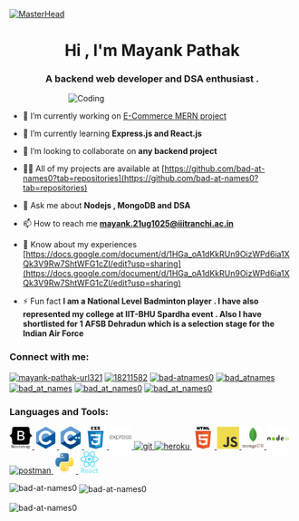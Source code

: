 [![MasterHead](https://i.postimg.cc/9FNzKDqh/github-header-image.png)](https://bad-at-names0.io)
<h1 align="center">Hi , I'm Mayank Pathak</h1>
<h3 align="center">A backend web developer and DSA enthusiast .</h3>
<img align="right" alt="Coding" width="400" src="https://camo.githubusercontent.com/87e7db51257fa949fb47ba8abe22ba884ee407733f489cc8a96264b24188f577/68747470733a2f2f692e696d6775722e636f6d2f724c46694172352e676966">
<br>

- 🔭 I’m currently working on [E-Commerce MERN project](https://github.com/bad-at-names0/E-Commerce-Backend-API)

- 🌱 I’m currently learning **Express.js and React.js**

- 👯 I’m looking to collaborate on **any backend project**

- 👨‍💻 All of my projects are available at [https://github.com/bad-at-names0?tab=repositories](https://github.com/bad-at-names0?tab=repositories)

- 💬 Ask me about **Nodejs , MongoDB and DSA**

- 📫 How to reach me **mayank.21ug1025@iiitranchi.ac.in**

- 📄 Know about my experiences [https://docs.google.com/document/d/1HGa_oA1dKkRUn9OizWPd6ia1XQk3V9Rw7ShtWFG1cZI/edit?usp=sharing](https://docs.google.com/document/d/1HGa_oA1dKkRUn9OizWPd6ia1XQk3V9Rw7ShtWFG1cZI/edit?usp=sharing)

- ⚡ Fun fact **I am a National Level Badminton player . I have also represented my college at IIT-BHU Spardha event . Also I have shortlisted for 1 AFSB Dehradun which is a selection stage for the Indian Air Force**

<h3 align="left">Connect with me:</h3>
<p align="left">
<a href="https://linkedin.com/in/mayank-pathak-url321" target="blank"><img align="center" src="https://raw.githubusercontent.com/rahuldkjain/github-profile-readme-generator/master/src/images/icons/Social/linked-in-alt.svg" alt="mayank-pathak-url321" height="30" width="40" /></a>
<a href="https://stackoverflow.com/users/18211582" target="blank"><img align="center" src="https://raw.githubusercontent.com/rahuldkjain/github-profile-readme-generator/master/src/images/icons/Social/stack-overflow.svg" alt="18211582" height="30" width="40" /></a>
<a href="https://codesandbox.com/bad-atnames0" target="blank"><img align="center" src="https://raw.githubusercontent.com/rahuldkjain/github-profile-readme-generator/master/src/images/icons/Social/codesandbox.svg" alt="bad-atnames0" height="30" width="40" /></a>
<a href="https://www.codechef.com/users/bad_atnames" target="blank"><img align="center" src="https://cdn.jsdelivr.net/npm/simple-icons@3.1.0/icons/codechef.svg" alt="bad_atnames" height="30" width="40" /></a>
<a href="https://www.hackerrank.com/bad_at_names" target="blank"><img align="center" src="https://raw.githubusercontent.com/rahuldkjain/github-profile-readme-generator/master/src/images/icons/Social/hackerrank.svg" alt="bad_at_names" height="30" width="40" /></a>
<a href="https://codeforces.com/profile/bad_at_names0" target="blank"><img align="center" src="https://raw.githubusercontent.com/rahuldkjain/github-profile-readme-generator/master/src/images/icons/Social/codeforces.svg" alt="bad_at_names0" height="30" width="40" /></a>
<a href="https://www.leetcode.com/bad_at_names0" target="blank"><img align="center" src="https://raw.githubusercontent.com/rahuldkjain/github-profile-readme-generator/master/src/images/icons/Social/leet-code.svg" alt="bad_at_names0" height="30" width="40" /></a>
</p>

<h3 align="left">Languages and Tools:</h3>
<p align="left"> <a href="https://getbootstrap.com" target="_blank" rel="noreferrer"> <img src="https://raw.githubusercontent.com/devicons/devicon/master/icons/bootstrap/bootstrap-plain-wordmark.svg" alt="bootstrap" width="40" height="40"/> </a> <a href="https://www.cprogramming.com/" target="_blank" rel="noreferrer"> <img src="https://raw.githubusercontent.com/devicons/devicon/master/icons/c/c-original.svg" alt="c" width="40" height="40"/> </a> <a href="https://www.w3schools.com/cpp/" target="_blank" rel="noreferrer"> <img src="https://raw.githubusercontent.com/devicons/devicon/master/icons/cplusplus/cplusplus-original.svg" alt="cplusplus" width="40" height="40"/> </a> <a href="https://www.w3schools.com/css/" target="_blank" rel="noreferrer"> <img src="https://raw.githubusercontent.com/devicons/devicon/master/icons/css3/css3-original-wordmark.svg" alt="css3" width="40" height="40"/> </a> <a href="https://expressjs.com" target="_blank" rel="noreferrer"> <img src="https://raw.githubusercontent.com/devicons/devicon/master/icons/express/express-original-wordmark.svg" alt="express" width="40" height="40"/> </a> <a href="https://git-scm.com/" target="_blank" rel="noreferrer"> <img src="https://www.vectorlogo.zone/logos/git-scm/git-scm-icon.svg" alt="git" width="40" height="40"/> </a> <a href="https://heroku.com" target="_blank" rel="noreferrer"> <img src="https://www.vectorlogo.zone/logos/heroku/heroku-icon.svg" alt="heroku" width="40" height="40"/> </a> <a href="https://www.w3.org/html/" target="_blank" rel="noreferrer"> <img src="https://raw.githubusercontent.com/devicons/devicon/master/icons/html5/html5-original-wordmark.svg" alt="html5" width="40" height="40"/> </a> <a href="https://developer.mozilla.org/en-US/docs/Web/JavaScript" target="_blank" rel="noreferrer"> <img src="https://raw.githubusercontent.com/devicons/devicon/master/icons/javascript/javascript-original.svg" alt="javascript" width="40" height="40"/> </a> <a href="https://www.mongodb.com/" target="_blank" rel="noreferrer"> <img src="https://raw.githubusercontent.com/devicons/devicon/master/icons/mongodb/mongodb-original-wordmark.svg" alt="mongodb" width="40" height="40"/> </a> <a href="https://nodejs.org" target="_blank" rel="noreferrer"> <img src="https://raw.githubusercontent.com/devicons/devicon/master/icons/nodejs/nodejs-original-wordmark.svg" alt="nodejs" width="40" height="40"/> </a> <a href="https://postman.com" target="_blank" rel="noreferrer"> <img src="https://www.vectorlogo.zone/logos/getpostman/getpostman-icon.svg" alt="postman" width="40" height="40"/> </a> <a href="https://www.python.org" target="_blank" rel="noreferrer"> <img src="https://raw.githubusercontent.com/devicons/devicon/master/icons/python/python-original.svg" alt="python" width="40" height="40"/> </a> <a href="https://reactjs.org/" target="_blank" rel="noreferrer"> <img src="https://raw.githubusercontent.com/devicons/devicon/master/icons/react/react-original-wordmark.svg" alt="react" width="40" height="40"/> </a> </p>

<p><img align="left" src="https://github-readme-stats.vercel.app/api/top-langs?username=bad-at-names0&show_icons=true&locale=en&layout=compact" alt="bad-at-names0" /></p>

<p>&nbsp;<img align="center" src="https://github-readme-stats.vercel.app/api?username=bad-at-names0&show_icons=true&locale=en" alt="bad-at-names0" /></p>

<p><img align="center" src="https://github-readme-streak-stats.herokuapp.com/?user=bad-at-names0&" alt="bad-at-names0" /></p>
